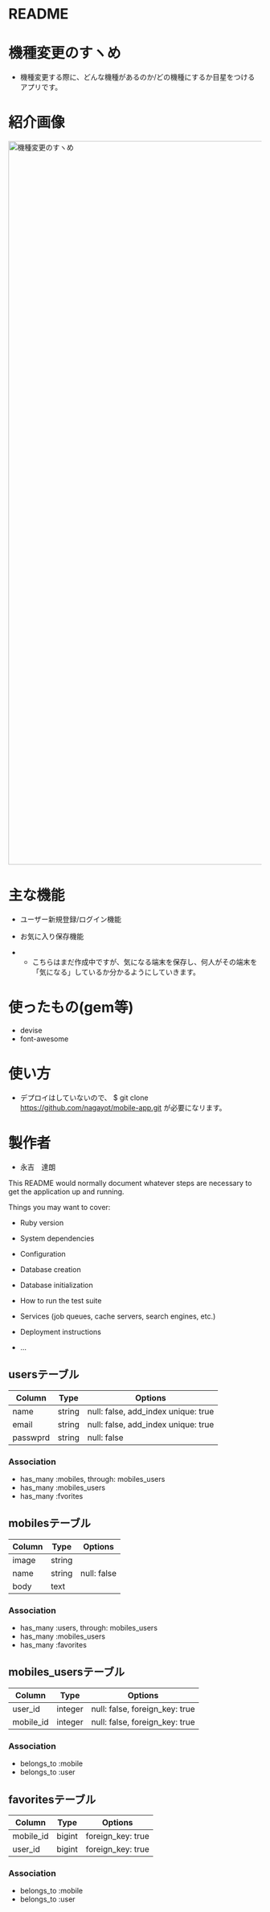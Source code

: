 # README

# 機種変更のすヽめ

* 機種変更する際に、どんな機種があるのか/どの機種にするか目星をつけるアプリです。

# 紹介画像

<img width="1440" alt="機種変更のすヽめ" src="https://user-images.githubusercontent.com/64081393/84590971-c18ef680-ae75-11ea-8c5d-015fa5013902.png">


# 主な機能

* ユーザー新規登録/ログイン機能

* お気に入り保存機能
* * こちらはまだ作成中ですが、気になる端末を保存し、何人がその端末を「気になる」しているか分かるようにしていきます。

# 使ったもの(gem等)

* devise
* font-awesome


# 使い方

* デプロイはしていないので、
  $ git clone https://github.com/nagayot/mobile-app.git
  が必要になリます。


# 製作者
 
* 永吉　達朗



This README would normally document whatever steps are necessary to get the
application up and running.

Things you may want to cover:

* Ruby version

* System dependencies

* Configuration

* Database creation

* Database initialization

* How to run the test suite

* Services (job queues, cache servers, search engines, etc.)

* Deployment instructions

* ...

## usersテーブル
|Column|Type|Options|
|------|----|-------|
|name|string|null: false, add_index unique: true|
|email|string|null: false, add_index unique: true|
|passwprd|string|null: false|

### Association
- has_many :mobiles, through: mobiles_users
- has_many :mobiles_users
- has_many :fvorites


## mobilesテーブル
|Column|Type|Options|
|------|----|-------|
|image|string|
|name|string|null: false|
|body|text|

### Association
- has_many :users, through: mobiles_users
- has_many :mobiles_users
- has_many :favorites


## mobiles_usersテーブル
|Column|Type|Options|
|------|----|-------|
|user_id|integer|null: false, foreign_key: true|
|mobile_id|integer|null: false, foreign_key: true|

### Association
- belongs_to :mobile
- belongs_to :user


## favoritesテーブル
|Column|Type|Options|
|------|----|-------|
|mobile_id|bigint|foreign_key: true|
|user_id|bigint|foreign_key: true|

### Association
- belongs_to :mobile
- belongs_to :user